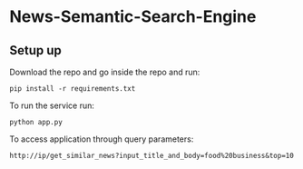 # News-Semantic-Search-Engine

## Setup up

Download the repo and go inside the repo and run:

```pip install -r requirements.txt```

To run the service run:

```python app.py```

To access application through query parameters:

```http://ip/get_similar_news?input_title_and_body=food%20business&top=10```

